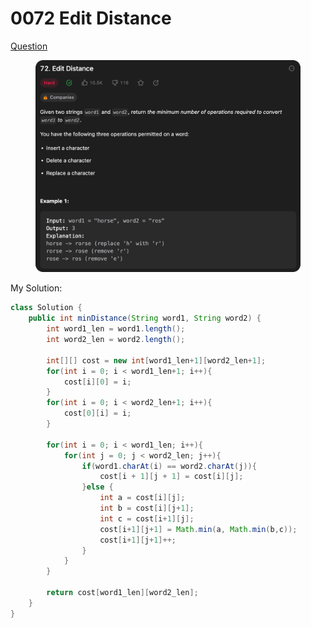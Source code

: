 # 0072 Edit Distance

[Question](https://leetcode.com/problems/edit-distance/description/?envType=study-plan\&id=algorithm-ii)

<figure><img src="../.gitbook/assets/image (3).png" alt=""><figcaption></figcaption></figure>



My Solution:

```java
class Solution {
    public int minDistance(String word1, String word2) {
        int word1_len = word1.length();
        int word2_len = word2.length();

        int[][] cost = new int[word1_len+1][word2_len+1];
        for(int i = 0; i < word1_len+1; i++){
            cost[i][0] = i;
        }
        for(int i = 0; i < word2_len+1; i++){
            cost[0][i] = i;
        }

        for(int i = 0; i < word1_len; i++){
            for(int j = 0; j < word2_len; j++){
                if(word1.charAt(i) == word2.charAt(j)){
                    cost[i + 1][j + 1] = cost[i][j];
                }else {
                    int a = cost[i][j];
                    int b = cost[i][j+1];
                    int c = cost[i+1][j];
                    cost[i+1][j+1] = Math.min(a, Math.min(b,c));
                    cost[i+1][j+1]++;
                }
            }
        }

        return cost[word1_len][word2_len];
    }
}
```
